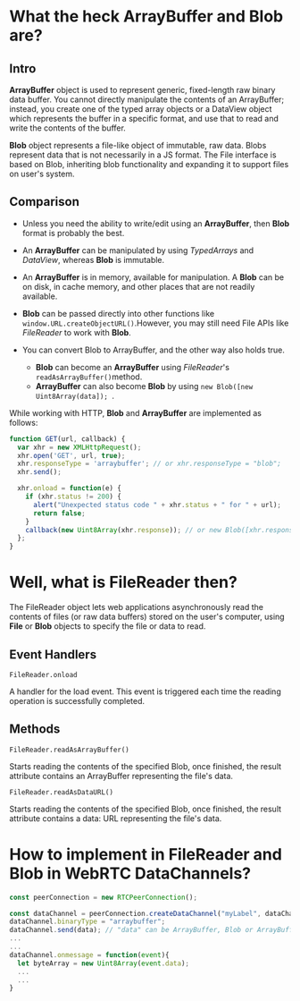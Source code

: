 # What the heck ArrayBuffer and Blob are?

## Intro

**ArrayBuffer** object is used to represent generic, fixed-length raw binary data buffer. You cannot directly manipulate the contents of an ArrayBuffer; instead, you create one of the typed array objects or a DataView object which represents the buffer in a specific format, and use that to read and write the contents of the buffer. 

**Blob** object represents a file-like object of immutable, raw data. Blobs represent data that is not necessarily in a JS format. The File interface is based on Blob, inheriting blob functionality and expanding it to support files on user's system. 

## Comparison

* Unless you need the ability to write/edit using an **ArrayBuffer**, then **Blob** format is probably the best.

* An **ArrayBuffer** can be manipulated by using *TypedArrays* and *DataView*, whereas **Blob** is immutable. 

* An **ArrayBuffer** is in memory, available for manipulation. A **Blob** can be on disk, in cache memory, and other places that are not readily available. 

* **Blob** can be passed directly into other functions like ```window.URL.createObjectURL()```.However, you may still need File APIs like *FileReader* to work with **Blob**.

* You can convert Blob to ArrayBuffer, and the other way also holds true. 
   * **Blob** can become an **ArrayBuffer** using *FileReader*'s ```readAsArrayBuffer()```method. 
   * **ArrayBuffer** can also become **Blob** by using ```new Blob([new Uint8Array(data]); ```.
   
While working with HTTP, **Blob** and **ArrayBuffer** are implemented as follows:

```javascript
function GET(url, callback) {
  var xhr = new XMLHttpRequest();
  xhr.open('GET', url, true);
  xhr.responseType = 'arraybuffer'; // or xhr.responseType = "blob";
  xhr.send();

  xhr.onload = function(e) {
    if (xhr.status != 200) {
      alert("Unexpected status code " + xhr.status + " for " + url);
      return false;
    }
    callback(new Uint8Array(xhr.response)); // or new Blob([xhr.response]);
  };
}
```

# Well, what is FileReader then?

The FileReader object lets web applications asynchronously read the contents of files (or raw data buffers) stored on the user's computer, using **File** or **Blob** objects to specify the file or data to read.

## Event Handlers

```FileReader.onload```

A handler for the load event. This event is triggered each time the reading operation is successfully completed.

## Methods 

```FileReader.readAsArrayBuffer()```

Starts reading the contents of the specified Blob, once finished, the result attribute contains an ArrayBuffer representing the file's data.

```FileReader.readAsDataURL()```

Starts reading the contents of the specified Blob, once finished, the result attribute contains a data: URL representing the file's data.

# How to implement in FileReader and Blob in WebRTC DataChannels?

```javascript
const peerConnection = new RTCPeerConnection();

const dataChannel = peerConnection.createDataChannel("myLabel", dataChannelOptions);
dataChannel.binaryType = "arraybuffer";
dataChannel.send(data); // "data" can be ArrayBuffer, Blob or ArrayBufferView or just String.
...
...
dataChannel.onmessage = function(event){
  let byteArray = new Uint8Array(event.data);
  ...
  ...
}
```
